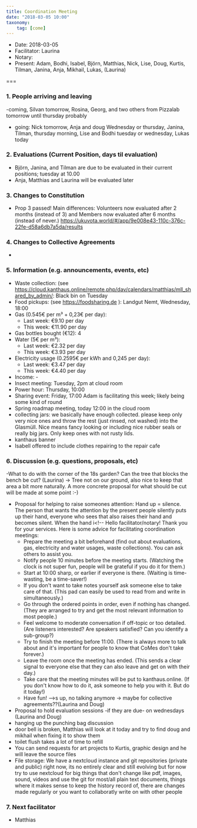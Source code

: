 ```yaml
---
title: Coordination Meeting
date: "2018-03-05 10:00"
taxonomy:
    tag: [come]
---
```


- Date: 2018-03-05
- Facilitator: Laurina
- Notary:
- Present: Adam, Bodhi, Isabel, Björn, Matthias, Nick, Lise, Doug, Kurtis, Tilman, Janina, Anja, Mikhail, Lukas, (Laurina)

===

### 1. People arriving and leaving
-coming, Silvan tomorrow, Rosina, Georg, and two others from Pizzalab tomorrow until thursday probably
-  going: Nick tomorrow, Anja and doug Wednesday or thursday, Janina, Tilman, thursday morning, Lise and Bodhi  tuesday or wednesday, Lukas today

### 2. Evaluations (Current Position, days til evaluation)
- Björn,  Janina, and Tilman are due to be evaluated in their current positions; tuesday at 10.00
- Anja, Matthias and Laurina will be evaluated later


### 3. Changes to Constitution
- Prop 3 passed! Main differences: Volunteers now evaluated after 2 months (instead of 3) and Members now evaluated after 6 months (instead of never.) https://ukuvota.world/#/app/9e008e43-110c-376c-22fe-d58a6db7a5da/results

### 4. Changes to Collective Agreements
-

### 5. Information (e.g. announcements, events, etc)
- Waste collection: (see https://cloud.kanthaus.online/remote.php/dav/calendars/matthias/mll_shared_by_admin/: Black bin on Tuesday
- Food pickups: (see https://foodsharing.de ): Landgut Nemt, Wednesday, 18:00
- Gas (0.545€ per m³ + 0,23€ per day):
  - Last week: €9.10 per day
  - This week: €11.90 per day
- Gas bottles bought (€12): 4
- Water (5€ per m³):
  - Last week: €2.32 per day
  - This week: €3.93 per day
- Electricity usage (0.2595€ per kWh and 0,245 per day):
  - Last week: €3.47 per day
  - This week: €4.40 per day
- Income: -
- Insect meeting: Tuesday, 2pm at cloud room
- Power hour: Thursday, 10:00
- Sharing event: Friday, 17:00 Adam is facilitating this week; likely being some kind of round
- Spring roadmap meeting, today 12:00 in the cloud room
- collecting jars: we basically have enough collected. please keep only very nice ones and throw the rest (just rinsed, not washed) into the Glasmüll. Nice means fancy looking or including nice rubber seals or really big jars. Only keep ones with not rusty lids.
- kanthaus banner
- Isabell offered to include clothes repairing to the repair cafe

### 6. Discussion (e.g. questions, proposals, etc)
-What to do with the corner of the 18s garden? Can the tree that blocks the bench be cut? (Laurina) -> Tree not on our ground, also nice to keep that area a bit more naturally. A more concrete proposal for what should be cut will be made at some point :-)
- Proposal for helping to raise someones attention: Hand up = silence. The person that wants the attention by the present people silently puts up their hand, everyone who sees that also raises their hand and becomes silent. When the hand i<!--
Hello facilitator/notary! Thank you for your services. Here is some advice for facilitating coordination meetings:
  - Prepare the meeting a bit beforehand (find out about evaluations, gas, electricity and water usages, waste collections). You can ask others to assist you.
  - Notify people 10 minutes before the meeting starts. (Watching the clock is not super fun, people will be grateful if you do it for them.)
  - Start at 10:00 sharp, or earlier if everyone is there. (Waiting is time-wasting, be a time-saver!)
  - If you don't want to take notes yourself ask someone else to take care of that. (This pad can easily be used to read from and write in simultaneously.)
  - Go through the ordered points in order, even if nothing has changed. (They are arranged to try and get the most relevant information to most people.)
  - Feel welcome to moderate conversation if off-topic or too detailed. (Are listeners interested? Are speakers satisfied? Can you identify a sub-group?)
  - Try to finish the meeting before 11:00. (There is always more to talk about and it's important for people to know that CoMes don't take forever.)
  - Leave the room once the meeting has ended. (This sends a clear signal to everyone else that they can also leave and get on with their day.)
  - Take care that the meeting minutes will be put to kanthaus.online. (If you don't know how to do it, ask someone to help you with it. But do it today!)
  - Have fun!
-->s up, no talking anymore -> maybe for collective agreements??(Laurina and Doug)
- Proposal to hold evaluation sessions -if they are due- on wednesdays (Laurina and Doug)
- hanging up the punching bag discussion
- door bell is broken, Matthias will look at it today and try to find doug and mikhail when fixing it to show them
- toilet flush takes a lot of time to refill
- You can send requests for art projects to Kurtis, graphic design and he will leave the source files
- File storage: We have a nextcloud instance and git repositories (private and public) right now,  its no entirely clear and still evolving but for now try to use nextcloud for big things that don't change like pdf, images, sound, videos and use the git for most/all plain text documents, things where it makes sense to keep the history record of, there are changes made regularly or you want to collaboratly write on with other people

### 7. Next facilitator
- Matthias
